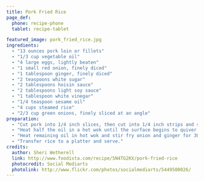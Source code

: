 ```yaml
---
title: Pork Fried Rice
page_def:
  phone: recipe-phone
  tablet: recipe-tablet

featured_image: pork_fried_rice.jpg
ingredients:
  - "13 ounces pork loin or fillets"
  - "1/3 cup vegetable oil"
  - "4 large eggs, lightly beaten"
  - "1 small red onion, finely diced"
  - "1 tablespoon ginger, finely diced"
  - "2 teaspoons white sugar"
  - "2 tablespoons hoisin sauce"
  - "2 tablespoons light soy sauce"
  - "1 tablespoon white vinegar"
  - "1/4 teaspoon sesame oil"
  - "4 cups steamed rice"
  - "2/3 cup green onions, finely sliced at an angle"
preparation:
  - "Cut pork into 1/4 inch slices, then cut into 1/4 inch strips and set aside."
  - "Heat half the oil in a hot wok until the surface begins to quiver. Pour in beaten eggs and allow to cook for 10 seconds, then fold egg mixture over onto itself with a spatula and lightly scramble for about 1 minute. Carefully remove egg from wok with a spatula and drain on paper towel. Set aside."
  - "Heat remaining oil in hot wok and stir fry onion and ginger for 30 seconds. Add sugar and stir fry for 30 more seconds. Add pork and stir fry for a further 30 seconds. Stir in hoisin sauce, soy sauce, vinegar, and sesame oil and cook, stirring, for 1 minute. Toss in rice and cooked egg and stir, using a spatula to break up the egg into smaller pieces, for 1 minute. Finally, add green onions and stir fry for a further 30 seconds or until well combined and rice is heated through."
  - "Transfer rice to a platter and serve."
credits:
  author: Sheri Wetherell
  link: http://www.foodista.com/recipe/5N4TG2KX/pork-fried-rice
  photocredit: Social Mediarts
  photolink: http://www.flickr.com/photos/socialmediarts/5449500026/
---
```

